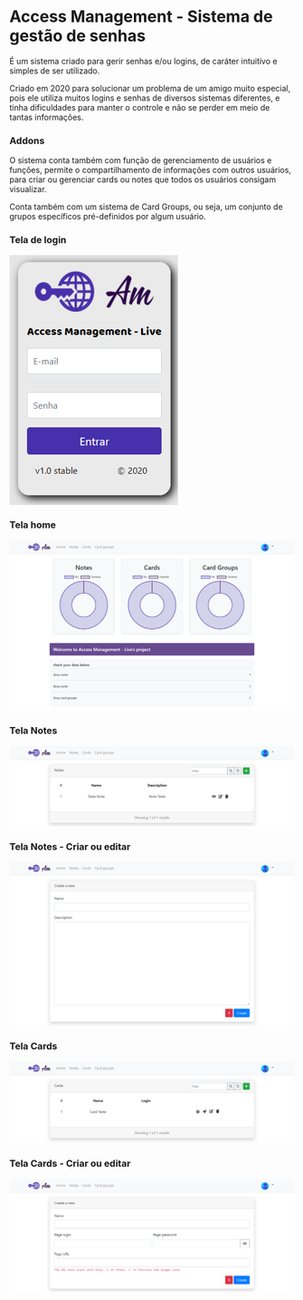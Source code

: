 # Access Management - Sistema de gestão de senhas
É um sistema criado para gerir senhas e/ou logins, de caráter intuitivo e simples de ser utilizado.

Criado em 2020 para solucionar um problema de um amigo muito especial, pois ele utiliza muitos logins e senhas de diversos sistemas diferentes, e tinha dificuldades para manter o controle e não se perder em meio de tantas informações.
### Addons
O sistema conta também com função de gerenciamento de usuários e funções, permite o compartilhamento de informações com outros usuários, para criar ou gerenciar cards ou notes que todos os usuários consigam visualizar.

Conta também com um sistema de Card Groups, ou seja, um conjunto de grupos específicos pré-definidos por algum usuário.
### Tela de login
![](https://github.com/Rodrigo-Weich/AccessManagement/blob/main/public/img/prints/am_login.png?raw=true)

### Tela home
![](https://github.com/Rodrigo-Weich/AccessManagement/blob/main/public/img/prints/am_home.png?raw=true)

### Tela Notes
![](https://github.com/Rodrigo-Weich/AccessManagement/blob/main/public/img/prints/am_notes_index.png?raw=true)

### Tela Notes - Criar ou editar
![](https://github.com/Rodrigo-Weich/AccessManagement/blob/main/public/img/prints/am_notes_create-edit.png?raw=true)

### Tela Cards
![](https://github.com/Rodrigo-Weich/AccessManagement/blob/main/public/img/prints/am_cards_index.png?raw=true)

### Tela Cards - Criar ou editar
![](https://github.com/Rodrigo-Weich/AccessManagement/blob/main/public/img/prints/am_cards_create-edit.png?raw=true)
